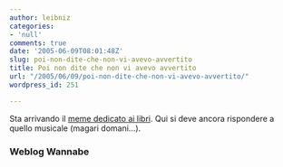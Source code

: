 ```yaml
---
author: leibniz
categories:
- 'null'
comments: true
date: '2005-06-09T08:01:48Z'
slug: poi-non-dite-che-non-vi-avevo-avvertito
title: Poi non dite che non vi avevo avvertito
url: "/2005/06/09/poi-non-dite-che-non-vi-avevo-avvertito/"
wordpress_id: 251

---
```

Sta arrivando il [meme dedicato ai libri](http://www.wannabegirl.org/archives/2005/06/book_meme/index.php). Qui si deve ancora rispondere a quello musicale (magari domani...).  



### Weblog Wannabe
